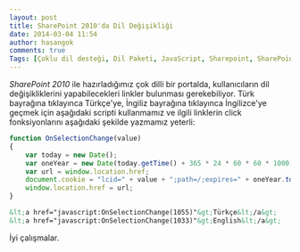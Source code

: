 ```yaml
---
layout: post
title: SharePoint 2010'da Dil Değişikliği
date: 2014-03-04 11:54
author: hasangok
comments: true
Tags: [Çoklu dil desteği, Dil Paketi, JavaScript, Sharepoint, SharePoint]
---
```

*SharePoint 2010* ile hazırladığımız çok dilli bir portalda, kullanıcıların dil değişikliklerini yapabilecekleri linkler bulunması gerekebiliyor. Türk bayrağına tıklayınca Türkçe'ye, İngiliz bayrağına tıklayınca İngilizce'ye geçmek için aşağıdaki scripti kullanmamız ve ilgili linklerin click fonksiyonlarını aşağıdaki şekilde yazmamız yeterli:

```javascript
function OnSelectionChange(value)
{ 
	var today = new Date();
	var oneYear = new Date(today.getTime() + 365 * 24 * 60 * 60 * 1000);
	var url = window.location.href;
	document.cookie = "lcid=" + value + ";path=/;expires=" + oneYear.toGMTString();
	window.location.href = url;
}
```
```html
&lt;a href="javascript:OnSelectionChange(1055)"&gt;Türkçe&lt;/a&gt;
&lt;a href="javascript:OnSelectionChange(1033)"&gt;English&lt;/a&gt;
```
İyi çalışmalar.